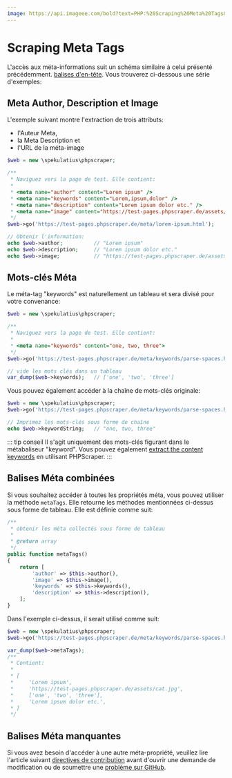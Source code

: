 ```yaml
---
image: https://api.imageee.com/bold?text=PHP:%20Scraping%20Meta%20Tags&bg_image=https://images.unsplash.com/photo-1542762933-ab3502717ce7
---
```


# Scraping Meta Tags

L'accès aux méta-informations suit un schéma similaire à celui présenté précédemment. [balises d'en-tête](/fr/examples/scrape-header-tags.html). Vous trouverez ci-dessous une série d'exemples:


## Meta Author, Description et Image

L'exemple suivant montre l'extraction de trois attributs:

- l'Auteur Meta,
- la Meta Description et
- l'URL de la méta-image

```php
$web = new \spekulatius\phpscraper;

/**
 * Naviguez vers la page de test. Elle contient:
 *
 * <meta name="author" content="Lorem ipsum" />
 * <meta name="keywords" content="Lorem,ipsum,dolor" />
 * <meta name="description" content="Lorem ipsum dolor etc." />
 * <meta name="image" content="https://test-pages.phpscraper.de/assets/cat.jpg" />
 */
$web->go('https://test-pages.phpscraper.de/meta/lorem-ipsum.html');

// Obtenir l'information:
echo $web->author;          // "Lorem ipsum"
echo $web->description;     // "Lorem ipsum dolor etc."
echo $web->image;           // "https://test-pages.phpscraper.de/assets/cat.jpg"
```


## Mots-clés Méta

Le méta-tag "keywords" est naturellement un tableau et sera divisé pour votre convenance:

```php
$web = new \spekulatius\phpscraper;

/**
 * Naviguez vers la page de test. Elle contient:
 *
 * <meta name="keywords" content="one, two, three">
 */
$web->go('https://test-pages.phpscraper.de/meta/keywords/parse-spaces.html');

// vide les mots clés dans un tableau
var_dump($web->keywords);   // ['one', 'two', 'three']
```

Vous pouvez également accéder à la chaîne de mots-clés originale:

```php
$web = new \spekulatius\phpscraper;
$web->go('https://test-pages.phpscraper.de/meta/keywords/parse-spaces.html');

// Imprimez les mots-clés sous forme de chaîne
echo $web->keywordString;   // "one, two, three"
```

::: tip conseil
Il s'agit uniquement des mots-clés figurant dans le métabaliseur "keyword". Vous pouvez également [extract the content keywords](/fr/examples/extract-keywords.html) en utilisant PHPScraper.
:::


## Balises Méta combinées

Si vous souhaitez accéder à toutes les propriétés méta, vous pouvez utiliser la méthode `metaTags`. Elle retourne les méthodes mentionnées ci-dessus sous forme de tableau. Elle est définie comme suit:

```php
/**
 * obtenir les méta collectés sous forme de tableau
 *
 * @return array
 */
public function metaTags()
{
    return [
        'author' => $this->author(),
        'image' => $this->image(),
        'keywords' => $this->keywords(),
        'description' => $this->description(),
    ];
}
```

Dans l'exemple ci-dessus, il serait utilisé comme suit:

```php
$web = new \spekulatius\phpscraper;
$web->go('https://test-pages.phpscraper.de/meta/keywords/parse-spaces.html');

var_dump($web->metaTags);
/**
 * Contient:
 *
 * [
 *     'Lorem ipsum',
 *     'https://test-pages.phpscraper.de/assets/cat.jpg',
 *     ['one', 'two', 'three'],
 *     'Lorem ipsum dolor etc.',
 * ]
 */
```


## Balises Méta manquantes

Si vous avez besoin d'accéder à une autre méta-propriété, veuillez lire l'article suivant [directives de contribution](/contributing.html) avant d'ouvrir une demande de modification ou de soumettre une [problème sur GitHub](https://github.com/spekulatius/phpscraper/issues).
